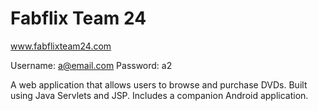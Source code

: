 # Fabflix Team 24 

www.fabflixteam24.com

Username: a@email.com
Password: a2

A web application that allows users to browse and purchase DVDs. Built using Java Servlets and JSP. Includes a companion Android application.
